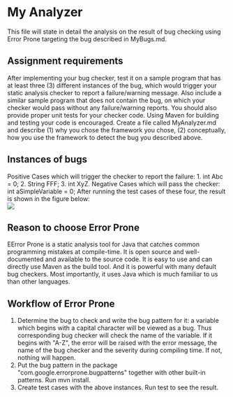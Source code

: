 # My Analyzer
This file will state in detail the analysis on the result of bug checking using Error Prone targeting the bug described in MyBugs.md.
##  Assignment requirements
After implementing your bug checker, test it on a sample program that has at least three (3) different instances
of the bug, which would trigger your static analysis checker to report a failure/warning message. Also include
a similar sample program that does not contain the bug, on which your checker would pass without any failure/warning reports.
You should also provide proper unit tests for your checker code. Using Maven for building and testing your
code is encouraged.
Create a file called MyAnalyzer.md and describe (1) why you chose the framework you chose, (2) conceptually,
how you use the framework to detect the bug you described above.

## Instances of bugs
Positive Cases which will trigger the checker to report the failure: 1. int Abc = 0; 2. String FFF; 3. int XyZ.
Negative Cases which will pass the checker: int aSimpleVariable = 0;
After running the test cases of these four, the result is shown in the figure below:
<br />
<img src="https://github.com/UBC-TestingCourse/group11/blob/zhen/assign4/MyBugChecker/error_message.png">
## Reason to choose Error Prone
EError Prone is a static analysis tool for Java that catches common programming mistakes at compile-time.
It is open source and well-documented and available to the source code. 
It is easy to use and can directly use Maven as the build tool. 
And it is powerful with many default bug checkers.
Most importantly, it uses Java which is much familiar to us than other languages.

## Workflow of Error Prone
1. Determine the bug to check and write the bug pattern for it: a variable which begins with a capital character will be viewed as a bug. Thus corresponding bug checker will check the name of the variable. If it begins with "A-Z", the error will be raised with the error message, the name of the bug checker and the severity during compiling time. If not, nothing will happen.
2. Put the bug pattern in the package "com.google.errorprone.bugpatterns" together with other built-in patterns. Run mvn install.
3. Create test cases with the above instances. Run test to see the result.


